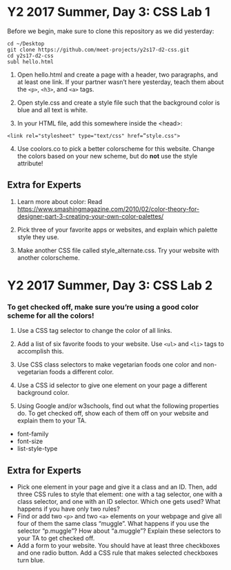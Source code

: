 # Y2 2017 Summer, Day 3: CSS Lab 1

Before we begin, make sure to clone this repository as we did yesterday:

```
cd ~/Desktop
git clone https://github.com/meet-projects/y2s17-d2-css.git
cd y2s17-d2-css
subl hello.html
```
1) Open hello.html and create a page with a header, two paragraphs, and at least one link. If your partner wasn’t here yesterday, teach them about the `<p>`, `<h3>`, and `<a>` tags.

2) Open style.css and create a style file such that the background color is blue and all text is white.

3) In your HTML file, add this somewhere inside the \<head\>:

```
<link rel="stylesheet" type="text/css" href=”style.css">
```

4) Use coolors.co to pick a better colorscheme for this website. Change the colors based on your new scheme, but do **not** use the style attribute!


## Extra for Experts

1) Learn more about color:
Read https://www.smashingmagazine.com/2010/02/color-theory-for-designer-part-3-creating-your-own-color-palettes/

2) Pick three of your favorite apps or websites, and explain which palette style they use.

3) Make another CSS file called style_alternate.css. Try your website with another colorscheme.


# Y2 2017 Summer, Day 3: CSS Lab 2

### To get checked off, make sure you’re using a good color scheme for all the colors!

1) Use a CSS tag selector to change the color of all links.

2) Add a list of six favorite foods to your website. Use `<ul>` and `<li>` tags to accomplish this. 

3) Use CSS class selectors to make vegetarian foods one color and non-vegetarian foods a different color.

4) Use a CSS id selector to give one element on your page a different background color.

5) Using Google and/or w3schools, find out what the following properties do. To get checked off, show each of them off on your website and explain them to your TA.
- font-family
- font-size
- list-style-type

## Extra for Experts

- Pick one element in your page and give it a class and an ID. Then, add three CSS rules to style that element: one with a tag selector, one with a class selector, and one with an ID selector. Which one gets used? What happens if you have only two rules?
- Find or add two `<p>` and two `<a>` elements on your webpage and give all four of them the same class “muggle”. What happens if you use the selector “p.muggle”? How about “a.muggle”? Explain these selectors to your TA to get checked off.
- Add a form to your website. You should have at least three checkboxes and one radio button. Add a CSS rule that makes selected checkboxes turn blue.
